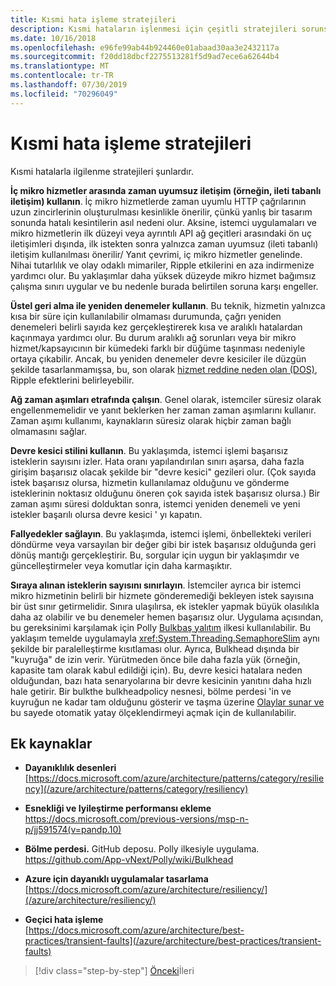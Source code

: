 ```yaml
---
title: Kısmi hata işleme stratejileri
description: Kısmi hataların işlenmesi için çeşitli stratejileri sorunsuz bir şekilde öğrenin.
ms.date: 10/16/2018
ms.openlocfilehash: e96fe99ab44b924460e01abaad30aa3e2432117a
ms.sourcegitcommit: f20dd18dbcf2275513281f5d9ad7ece6a62644b4
ms.translationtype: MT
ms.contentlocale: tr-TR
ms.lasthandoff: 07/30/2019
ms.locfileid: "70296049"
---
```

# <a name="strategies-to-handle-partial-failure"></a>Kısmi hata işleme stratejileri

Kısmi hatalarla ilgilenme stratejileri şunlardır.

**İç mikro hizmetler arasında zaman uyumsuz iletişim (örneğin, ileti tabanlı iletişim) kullanın**. İç mikro hizmetlerde zaman uyumlu HTTP çağrılarının uzun zincirlerinin oluşturulması kesinlikle önerilir, çünkü yanlış bir tasarım sonunda hatalı kesintilerin asıl nedeni olur. Aksine, istemci uygulamaları ve mikro hizmetlerin ilk düzeyi veya ayrıntılı API ağ geçitleri arasındaki ön uç iletişimleri dışında, ilk istekten sonra yalnızca zaman uyumsuz (ileti tabanlı) iletişim kullanılması önerilir/ Yanıt çevrimi, iç mikro hizmetler genelinde. Nihai tutarlılık ve olay odaklı mimariler, Ripple etkilerini en aza indirmenize yardımcı olur. Bu yaklaşımlar daha yüksek düzeyde mikro hizmet bağımsız çalışma sınırı uygular ve bu nedenle burada belirtilen soruna karşı engeller.

**Üstel geri alma ile yeniden denemeler kullanın**. Bu teknik, hizmetin yalnızca kısa bir süre için kullanılabilir olmaması durumunda, çağrı yeniden denemeleri belirli sayıda kez gerçekleştirerek kısa ve aralıklı hatalardan kaçınmaya yardımcı olur. Bu durum aralıklı ağ sorunları veya bir mikro hizmet/kapsayıcının bir kümedeki farklı bir düğüme taşınması nedeniyle ortaya çıkabilir. Ancak, bu yeniden denemeler devre kesiciler ile düzgün şekilde tasarlanmamışsa, bu, son olarak [hizmet reddine neden olan (DOS)](https://en.wikipedia.org/wiki/Denial-of-service_attack), Ripple efektlerini belirleyebilir.

**Ağ zaman aşımları etrafında çalışın**. Genel olarak, istemciler süresiz olarak engellenmemelidir ve yanıt beklerken her zaman zaman aşımlarını kullanır. Zaman aşımı kullanımı, kaynakların süresiz olarak hiçbir zaman bağlı olmamasını sağlar.

**Devre kesici stilini kullanın**. Bu yaklaşımda, istemci işlemi başarısız isteklerin sayısını izler. Hata oranı yapılandırılan sınırı aşarsa, daha fazla girişim başarısız olacak şekilde bir "devre kesici" gezileri olur. (Çok sayıda istek başarısız olursa, hizmetin kullanılamaz olduğunu ve gönderme isteklerinin noktasız olduğunu öneren çok sayıda istek başarısız olursa.) Bir zaman aşımı süresi dolduktan sonra, istemci yeniden denemeli ve yeni istekler başarılı olursa devre kesici ' yı kapatın.

**Fallyedekler sağlayın**. Bu yaklaşımda, istemci işlemi, önbellekteki verileri döndürme veya varsayılan bir değer gibi bir istek başarısız olduğunda geri dönüş mantığı gerçekleştirir. Bu, sorgular için uygun bir yaklaşımdır ve güncelleştirmeler veya komutlar için daha karmaşıktır.

**Sıraya alınan isteklerin sayısını sınırlayın**. İstemciler ayrıca bir istemci mikro hizmetinin belirli bir hizmete gönderemediği bekleyen istek sayısına bir üst sınır getirmelidir. Sınıra ulaşılırsa, ek istekler yapmak büyük olasılıkla daha az olabilir ve bu denemeler hemen başarısız olur. Uygulama açısından, bu gereksinimi karşılamak için Polly [Bulkbaş yalıtım](https://github.com/App-vNext/Polly/wiki/Bulkhead) ilkesi kullanılabilir. Bu yaklaşım temelde uygulamayla <xref:System.Threading.SemaphoreSlim> aynı şekilde bir paralelleştirme kısıtlaması olur. Ayrıca, Bulkhead dışında bir "kuyruğa" de izin verir. Yürütmeden önce bile daha fazla yük (örneğin, kapasite tam olarak kabul edildiği için). Bu, devre kesici hatalara neden olduğundan, bazı hata senaryolarına bir devre kesicinin yanıtını daha hızlı hale getirir. Bir bulkthe bulkheadpolicy nesnesi, bölme perdesi 'in ve kuyruğun ne kadar tam olduğunu gösterir ve taşma üzerine [Olaylar sunar ve](http://www.thepollyproject.org/) bu sayede otomatik yatay ölçeklendirmeyi açmak için de kullanılabilir.

## <a name="additional-resources"></a>Ek kaynaklar

- **Dayanıklılık desenleri**\
  [https://docs.microsoft.com/azure/architecture/patterns/category/resiliency](/azure/architecture/patterns/category/resiliency)

- **Esnekliği ve Iyileştirme performansı ekleme**\
  <https://docs.microsoft.com/previous-versions/msp-n-p/jj591574(v=pandp.10)>

- **Bölme perdesi.** GitHub deposu. Polly ilkesiyle uygulama. \
  <https://github.com/App-vNext/Polly/wiki/Bulkhead>

- **Azure için dayanıklı uygulamalar tasarlama**\
  [https://docs.microsoft.com/azure/architecture/resiliency/](/azure/architecture/resiliency/)

- **Geçici hata işleme**\
  [https://docs.microsoft.com/azure/architecture/best-practices/transient-faults](/azure/architecture/best-practices/transient-faults)

>[!div class="step-by-step"]
>[Önceki](handle-partial-failure.md)İleri
>[](implement-retries-exponential-backoff.md)
